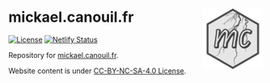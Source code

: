 # mickael.canouil.fr <img src="media/logo.png" align="right" width="120" />

<!-- badges: start -->
[![License](https://img.shields.io/github/license/mcanouil/mickael.canouil.fr)](LICENSE)
[![Netlify Status](https://api.netlify.com/api/v1/badges/6cd93e0e-b6cc-4e0c-900a-e0c09f7c1ec0/deploy-status)](https://app.netlify.com/sites/mickaelcanouil/deploys)
<!-- badges: end -->

Repository for [mickael.canouil.fr](https://mickael.canouil.fr).

Website content is under [CC-BY-NC-SA-4.0 License](https://creativecommons.org/licenses/by-nc-sa/4.0/).
